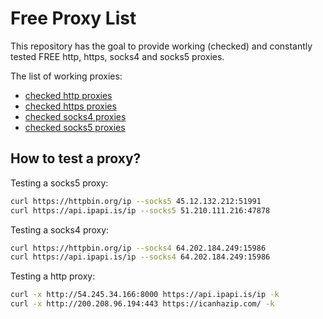 # Free Proxy List

This repository has the goal to provide working (checked) and constantly tested FREE http, https, socks4 and socks5 proxies.

The list of working proxies:

+ [checked http proxies](./proxies/http_working.txt)
+ [checked https proxies](./proxies/https_working.txt)
+ [checked socks4 proxies](./proxies/socks4_working.txt)
+ [checked socks5 proxies](./proxies/socks5_working.txt)

## How to test a proxy?

Testing a socks5 proxy:

```bash
curl https://httpbin.org/ip --socks5 45.12.132.212:51991
curl https://api.ipapi.is/ip --socks5 51.210.111.216:47878
```

Testing a socks4 proxy:

```bash
curl https://httpbin.org/ip --socks4 64.202.184.249:15986
curl https://api.ipapi.is/ip --socks4 64.202.184.249:15986
```

Testing a http proxy:

```bash
curl -x http://54.245.34.166:8000 https://api.ipapi.is/ip -k
curl -x http://200.208.96.194:443 https://icanhazip.com/ -k
```
